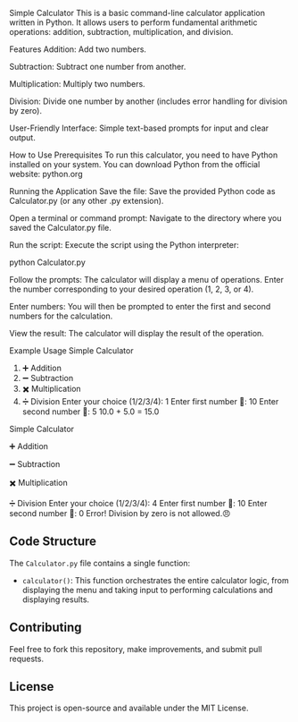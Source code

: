 Simple Calculator
This is a basic command-line calculator application written in Python. It allows users to perform fundamental arithmetic operations: addition, subtraction, multiplication, and division.

Features
Addition: Add two numbers.

Subtraction: Subtract one number from another.

Multiplication: Multiply two numbers.

Division: Divide one number by another (includes error handling for division by zero).

User-Friendly Interface: Simple text-based prompts for input and clear output.

How to Use
Prerequisites
To run this calculator, you need to have Python installed on your system. You can download Python from the official website: python.org

Running the Application
Save the file: Save the provided Python code as Calculator.py (or any other .py extension).

Open a terminal or command prompt: Navigate to the directory where you saved the Calculator.py file.

Run the script: Execute the script using the Python interpreter:

python Calculator.py

Follow the prompts: The calculator will display a menu of operations. Enter the number corresponding to your desired operation (1, 2, 3, or 4).

Enter numbers: You will then be prompted to enter the first and second numbers for the calculation.

View the result: The calculator will display the result of the operation.

Example Usage
Simple Calculator
1. ➕ Addition
2. ➖ Subtraction
3. ✖️ Multiplication
4. ➗ Division
Enter your choice (1/2/3/4): 1
Enter first number 🙂: 10
Enter second number 🙂: 5
10.0 + 5.0 = 15.0

Simple Calculator

➕ Addition

➖ Subtraction

✖️ Multiplication

➗ Division Enter your choice (1/2/3/4): 4 Enter first number 🙂: 10 Enter second number 🙂: 0 Error! Division by zero is not allowed.😠


## Code Structure

The `Calculator.py` file contains a single function:

* `calculator()`: This function orchestrates the entire calculator logic, from displaying the menu and taking input to performing calculations and displaying results.

## Contributing

Feel free to fork this repository, make improvements, and submit pull requests.

## License

This project is open-source and available under the MIT License.
